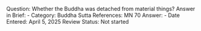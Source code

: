 Question: Whether the Buddha was detached from material things?
Answer in Brief: -
 Category: Buddha
Sutta References: MN 70
Answer: -
Date Entered: April 5, 2025
Review Status: Not started